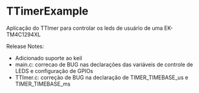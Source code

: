 TTimerExample
=============

Aplicação do TTImer para controlar os leds de usuário de uma EK-TM4C1294XL

Release Notes:
- Adicionado suporte ao keil
- main.c: correcao de BUG nas declarações das variáveis de controle de LEDS e configuração de GPIOs
- TTImer.c: correção de BUG na declaração de TIMER_TIMEBASE_us e TIMER_TIMEBASE_ms

